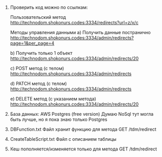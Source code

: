 1) Проверить код можно по ссылкам:
   
   Пользовательский метод
   http://technodom.shokonurs.codes:3334/redirects?url=z/x/c
   
   Методы управления данными
   а) Получить данные постранично
   http://technodom.shokonurs.codes:3334/admin/redirects?page=1&per_page=4
   
   b) Получить только 1 объект
   http://technodom.shokonurs.codes:3334/admin/redirects/20
   
   c) POST метод (с телом)
   http://technodom.shokonurs.codes:3334/admin/redirects
   
   d) PATCH метод (с телом)
   http://technodom.shokonurs.codes:3334/admin/redirects
   
   e) DELETE метод (с указанием метода)
   http://technodom.shokonurs.codes:3334/admin/redirects/20


2) База данных: AWS Postgres (free version)
   Думаю NoSql тут могла быть лучше, но я пока знаю только Postgres

3) DBFunction.txt
   Файл хранит функцию для метода GET /tdm/redirect

4) CreateTableScript.txt 
   Файл с описанием таблицы

5) Кеш пополняется/изменяется только для метода GET /tdm/redirect